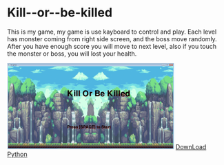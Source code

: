 # Kill--or--be-killed
<p> This is my game, my game is use kayboard to control and play. Each level has monster coming from right side screen, and the boss move randomly. After you have enough score you will move to next level, also if you touch the monster or boss, you will lost your health. <p>
<img src="https://github.com/czhen6851/Kill--or--be-killed/blob/master/ccccccc.png" height="200px">
<a href="https://www.python.org/downloads/">DownLoad Python</a>
